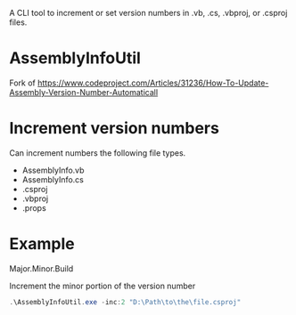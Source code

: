 A CLI tool to increment or set version numbers in .vb, .cs, .vbproj, or .csproj files.

# AssemblyInfoUtil
Fork of https://www.codeproject.com/Articles/31236/How-To-Update-Assembly-Version-Number-Automaticall

# Increment version numbers

Can increment numbers the following file types.

* AssemblyInfo.vb
* AssemblyInfo.cs
* .csproj
* .vbproj
* .props


# Example


Major.Minor.Build


Increment the minor portion of the version number

```powershell
.\AssemblyInfoUtil.exe -inc:2 "D:\Path\to\the\file.csproj"
```
